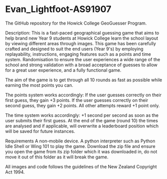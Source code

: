 # Evan_Lightfoot-AS91907
The GitHub repository for the Howick College GeoGuesser Program.

Description: This is a fast-paced geographical guessing game that aims to help brand new Year 9 students at Howick College learn the school layout by viewing different areas through images. This game has been carefully crafted and designed to suit the end users (Year 9's) by employing replayability, instructions, engaging features such as a points and time system. Randomisation to ensure the user experiences a wide range of the school and strong validation with a broad acceptance of guesses to allow for a great user experience, and a fully functional game.

The aim of the game is to get through all 10 rounds as fast as possible while earning the most points you can.

The points system works accordingly: If the user guesses correctly on their first guess, they gain +3 points. If the user guesses correctly on their second guess, they gain +2 points. All other attempts reward +1 point only.

The time system works accordingly: +1 second per second as soon as the user submits their first guess. At the end of the game (round 10) the times are analysed and if applicable, will overwrite a leaderboard position which will be saved for future instances.

Requirements A non-mobile device. A python interpreter such as Python Idle Shell or Wing 101 to play the game. Download the zip file and ensure you open the game from its zip folder which it was downloaded in, do not move it out of this folder as it will break the game.

All images and code follows the guidelines of the New Zealand Copyright Act 1994.
